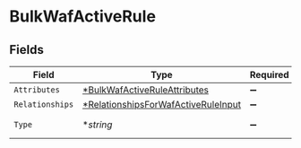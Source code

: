 # BulkWafActiveRule


## Fields

| Field                                                                                            | Type                                                                                             | Required                                                                                         | Description                                                                                      |
| ------------------------------------------------------------------------------------------------ | ------------------------------------------------------------------------------------------------ | ------------------------------------------------------------------------------------------------ | ------------------------------------------------------------------------------------------------ |
| `Attributes`                                                                                     | [*BulkWafActiveRuleAttributes](../../models/shared/bulkwafactiveruleattributes.md)               | :heavy_minus_sign:                                                                               | N/A                                                                                              |
| `Relationships`                                                                                  | [*RelationshipsForWafActiveRuleInput](../../models/shared/relationshipsforwafactiveruleinput.md) | :heavy_minus_sign:                                                                               | N/A                                                                                              |
| `Type`                                                                                           | **string*                                                                                        | :heavy_minus_sign:                                                                               | Resource type.                                                                                   |
